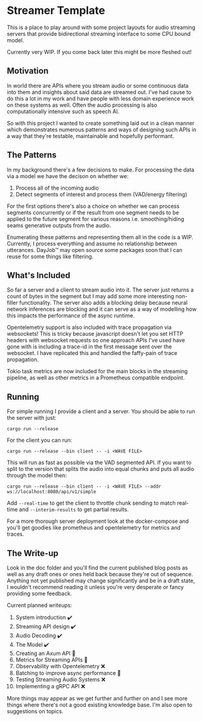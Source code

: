 # Streamer Template

This is a place to play around with some project layouts for audio streaming
servers that provide bidirectional streaming interface to some CPU bound model.

Currently very WIP. If you come back later this might be more fleshed out!

## Motivation 

In world there are APIs where you stream audio or some continuous data into
them and insights about said data are streamed out. I've had cause to do this
a lot in my work and have people with less domain experience work on these
systems as well. Often the audio processing is also computationally intensive
such as speech AI.

So with this project I wanted to create something laid out in a clean manner
which demonstrates numerous patterns and ways of designing such APIs in a way
that they're testable, maintainable and hopefully performant.

## The Patterns

In my background there's a few decisions to make. For processing the data via a
model we have the decison on whether we:

1. Process all of the incoming audio
2. Detect segments of interest and process them (VAD/energy filtering)

For the first options there's also a choice on whether we can process segments 
concurrently or if the result from one segment needs to be applied to the future
segment for various reasons i.e. smoothing/hiding seams generative outputs from
the audio.

Enumerating these patterns and representing them all in the code is a WIP.
Currently, I process everything and assume no relationship between utterances.
DayJob™ may open source some packages soon that I can reuse for some things like
filtering.

## What's Included

So far a server and a client to stream audio into it.
The server just returns a count of bytes in the segment but I may add some
more interesting non-filler functionality. The server also adds a blocking
delay because neural network inferences are blocking and it can serve as a
way of modelling how this impacts the performance of the async runtime.

Opentelemetry support is also included with trace propagation via websockets!
This is tricky because javascript doesn't let you set HTTP headers with
websocket requests so one approach APIs I've used have gone with is including
a trace-id in the first message sent over the websocket. I have replicated
this and handled the faffy-pain of trace propagation.

Tokio task metrics are now included for the main blocks in the streaming
pipeline, as well as other metrics in a Prometheus compatible endpoint.

## Running

For simple running I provide a client and a server. You should be able to run
the server with just:

```
cargo run --release
```

For the client you can run:

```
cargo run --release --bin client -- -i <WAVE FILE>
```

This will run as fast as possible via the VAD segmented API. If you want to
split to the version that splits the audio into equal chunks and puts all
audio through the model then:

```
cargo run --release --bin client -- -i <WAVE FILE> --addr ws://localhost:8080/api/v1/simple
```

Add `--real-time` to get the client to throttle chunk sending to match real-time
and `--interim-results` to get partial results.

For a more thorough server deployment look at the docker-compose and you'll
get goodies like prometheus and opentelemetry for metrics and traces.

## The Write-up

Look in the doc folder and you'll find the current published blog posts as well
as any draft ones or ones held back because they're out of sequence. Anything
not yet published may change significantly and be in a draft state, I wouldn't
recommend reading it unless you're very desperate or fancy providing some feedback.

Current planned writeups:

1. System introduction ✔️
2. Streaming API design ✔️
3. Audio Decoding ✔️
4. The Model ✔️
5. Creating an Axum API 🚧
6. Metrics for Streaming APIs 🚧
7. Observability with Opentelemetry ❌
8. Batching to improve async performance 🚧
9. Testing Streaming Audio Systems ❌
10. Implementing a gRPC API ❌

More things may appear as we get further and further on and I see more things
where there's not a good existing knowledge base. I'm also open to suggestions
on topics.
